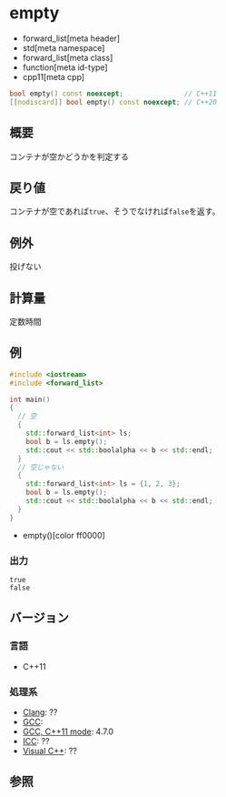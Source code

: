 # empty
* forward_list[meta header]
* std[meta namespace]
* forward_list[meta class]
* function[meta id-type]
* cpp11[meta cpp]

```cpp
bool empty() const noexcept;               // C++11
[[nodiscard]] bool empty() const noexcept; // C++20
```

## 概要
コンテナが空かどうかを判定する


## 戻り値
コンテナが空であれば`true`、そうでなければ`false`を返す。


## 例外
投げない


## 計算量
定数時間


## 例
```cpp example
#include <iostream>
#include <forward_list>

int main()
{
  // 空
  {
    std::forward_list<int> ls;
    bool b = ls.empty();
    std::cout << std::boolalpha << b << std::endl;
  }
  // 空じゃない
  {
    std::forward_list<int> ls = {1, 2, 3};
    bool b = ls.empty();
    std::cout << std::boolalpha << b << std::endl;
  }
}
```
* empty()[color ff0000]

### 出力
```
true
false
```

## バージョン
### 言語
- C++11

### 処理系
- [Clang](/implementation.md#clang): ??
- [GCC](/implementation.md#gcc): 
- [GCC, C++11 mode](/implementation.md#gcc): 4.7.0
- [ICC](/implementation.md#icc): ??
- [Visual C++](/implementation.md#visual_cpp): ??


## 参照


